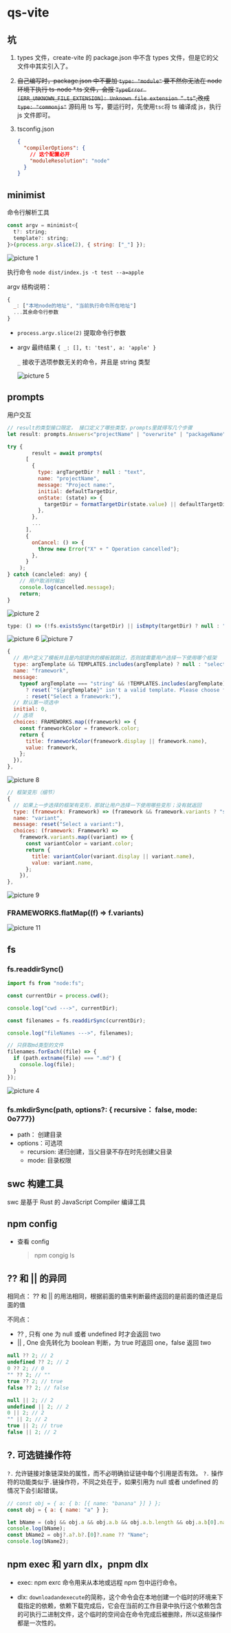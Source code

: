 # qs-vite

## 坑

1. types 文件，create-vite 的 package.json 中不含 types 文件，但是它的父文件中其实引入了。

2. ~~自己编写时，package.json 中不要加 `type: "module"` 要不然你无法在 node 环境下执行 ts-node \*.ts 文件，会报 `TypeError [ERR_UNKNOWN_FILE_EXTENSION]: Unknown file extension “.ts“`,改成`type: "commonjs"`~~
   源码用 ts 写，要运行时，先使用`tsc`将 ts 编译成 js，执行 js 文件即可。
3. tsconfig.json

   ```json
   {
     "compilerOptions": {
       // 这个配置必开
       "moduleResolution": "node"
     }
   }
   ```

## minimist

命令行解析工具

```js
const argv = minimist<{
  t?: string;
  template?: string;
}>(process.argv.slice(2), { string: ["_"] });
```

<img alt="picture 1" src="images/readme/IMG_20230315-164455295.png" />

执行命令 `node dist/index.js -t test --a=apple`

argv 结构说明：

```js
{
  _: ["本地node的地址", "当前执行命令所在地址"]
  ...其余命令行参数
}
```

- `process.argv.slice(2)` 提取命令行参数

- argv 最终结果 `{ _: [], t: 'test', a: 'apple' }`

  `_` 接收于选项参数无关的命令，并且是 string 类型

  <img alt="picture 5" src="images/readme/IMG_20230315-191230893.png" />

## prompts

用户交互

```js
// result的类型接口限定， 接口定义了哪些类型，prompts里就得写几个步骤
let result: prompts.Answers<"projectName" | "overwrite" | "packageName" | "framework" | "variant">;

try {
        result = await prompts(
      [
        {
          type: argTargetDir ? null : "text",
          name: "projectName",
          message: "Project name:",
          initial: defaultTargetDir,
          onState: (state) => {
            targetDir = formatTargetDir(state.value) || defaultTargetDir;
          },
        },
        ...
      ],
      {
        onCancel: () => {
          throw new Error("X" + " Operation cancelled");
        },
      }
    );
} catch (cancleled: any) {
    // 用户取消时输出
    console.log(cancelled.message);
    return;
}
```

<img alt="picture 2" src="images/readme/IMG_20230315-172038195.png" />

```js
type: () => (!fs.existsSync(targetDir) || isEmpty(targetDir) ? null : "confirm");
```

<img alt="picture 6" src="images/readme/IMG_20230315-203339785.png" />

<img alt="picture 7" src="images/readme/IMG_20230315-204013145.png" />

```js
{
  // 用户定义了模板并且是内部提供的模板就跳过，否则就需要用户选择一下使用哪个框架
  type: argTemplate && TEMPLATES.includes(argTemplate) ? null : "select",
  name: "framework",
  message:
    typeof argTemplate === "string" && !TEMPLATES.includes(argTemplate)
      ? reset(`"${argTemplate}" isn't a valid template. Please choose from below: `)
      : reset("Select a framework:"),
  // 默认第一项选中
  initial: 0,
  // 选项
  choices: FRAMEWORKS.map((framework) => {
    const frameworkColor = framework.color;
    return {
      title: frameworkColor(framework.display || framework.name),
      value: framework,
    };
  }),
},
```

<img alt="picture 8" src="images/readme/IMG_20230315-212145698.png" />

```js
// 框架变形（细节）
{
  // 如果上一步选择的框架有变形，那就让用户选择一下使用哪些变形；没有就返回
  type: (framework: Framework) => (framework && framework.variants ? "select" : null),
  name: "variant",
  message: reset("Select a variant:"),
  choices: (framework: Framework) =>
    framework.variants.map((variant) => {
      const variantColor = variant.color;
      return {
        title: variantColor(variant.display || variant.name),
        value: variant.name,
      };
    }),
},
```

<img alt="picture 9" src="images/readme/IMG_20230315-212739720.png" />

### FRAMEWORKS.flatMap((f) => f.variants)

<img alt="picture 11" src="images/readme/IMG_20230316-115826646.png" />

## fs

### fs.readdirSync()

```js
import fs from "node:fs";

const currentDir = process.cwd();

console.log("cwd --->", currentDir);

const filenames = fs.readdirSync(currentDir);

console.log("fileNames --->", filenames);

// 只获取md类型的文件
filenames.forEach((file) => {
  if (path.extname(file) === ".md") {
    console.log(file);
  }
});
```

<img alt="picture 4" src="images/readme/IMG_20230315-185614335.png" />

### fs.mkdirSync(path, options?: { recursive： false, mode: 0o777})

- path： 创建目录
- options：可选项
  - recursion: 递归创建，当父目录不存在时先创建父目录
  - mode: 目录权限

## swc 构建工具

swc 是基于 Rust 的 JavaScript Compiler 编译工具

## npm config

- 查看 config
  > npm congig ls

## ?? 和 || 的异同

相同点：
?? 和 || 的用法相同，根据前面的值来判断最终返回的是前面的值还是后面的值

不同点：

- ?? , 只有 one 为 null 或者 undefined 时才会返回 two
- || , One 会先转化为 boolean 判断，为 true 时返回 one，false 返回 two

```js
null ?? 2; // 2
undefined ?? 2; // 2
0 ?? 2; // 0
"" ?? 2; // ""
true ?? 2; // true
false ?? 2; // false
```

```js
null || 2; // 2
undefined || 2; // 2
0 || 2; // 2
"" || 2; // 2
true || 2; // true
false || 2; // 2
```

## ?. 可选链操作符

`?.` 允许链接对象链深处的属性，而不必明确验证链中每个引用是否有效。
`?.` 操作符的功能类似于`.`链操作符，不同之处在于，如果引用为 null 或者 undefined 的情况下会引起错误。

```js
// const obj = { a: { b: [{ name: "banana" }] } };
const obj = { a: { name: "a" } };

let bName = (obj && obj.a && obj.a.b && obj.a.b.length && obj.a.b[0].name) ?? "Name1";
console.log(bName);
const bName2 = obj?.a?.b?.[0]?.name ?? "Name";
console.log(bName2);
```

## npm exec 和 yarn dlx，pnpm dlx

- exec: npm exrc 命令用来从本地或远程 npm 包中运行命令。

- dlx: `downloadandexecute`的简称，这个命令会在本地创建一个临时的环境来下载指定的依赖，依赖下载完成后，它会在当前的工作目录中执行这个依赖包含的可执行二进制文件，这个临时的空间会在命令完成后被删除，所以这些操作都是一次性的。
